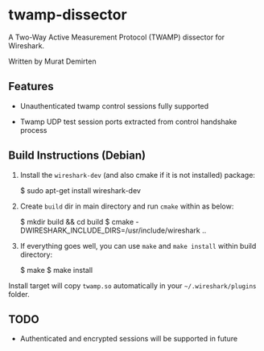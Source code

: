 # twamp-dissector

A Two-Way Active Measurement Protocol (TWAMP) dissector for Wireshark.
 
Written by Murat Demirten

## Features

* Unauthenticated twamp control sessions fully supported

* Twamp UDP test session ports extracted from control handshake process 

## Build Instructions (Debian)

1. Install the `wireshark-dev` (and also cmake if it is not installed) package:

	$ sudo apt-get install wireshark-dev

2. Create `build` dir in main directory and run `cmake` within as below:

	$ mkdir build && cd build
	$ cmake -DWIRESHARK_INCLUDE_DIRS=/usr/include/wireshark ..

3. If everything goes well, you can use `make` and `make install` within build directory:

	$ make
	$ make install

Install target will copy `twamp.so` automatically in your `~/.wireshark/plugins` folder.

## TODO

* Authenticated and encrypted sessions will be supported in future
